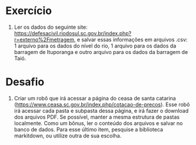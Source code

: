 # Exercício


1. Ler os dados do seguinte site: https://defesacivil.riodosul.sc.gov.br/index.php?r=externo%2Fmetragem, e salvar essas informações em arquivos .csv: 1 arquivo para os dados do nível do rio, 1 arquivo para os dados da barragem de Ituporanga e outro arquivo para os dados da barragem de Taió.


# Desafio

1. Criar um robô que irá acessar a página do ceasa de santa catarina (https://www.ceasa.sc.gov.br/index.php/cotacao-de-precos). Esse robô irá acessar cada pasta e subpasta dessa página, e irá fazer o download dos arquivos PDF. Se possível, manter a mesma estrutura de pastas localmente. Como um bônus, ler o conteúdo dos arquivos e salvar no banco de dados. Para esse último item, pesquise a biblioteca markitdown, ou utilize outra de sua escolha.
